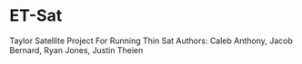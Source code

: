 # ET-Sat
Taylor Satellite Project For Running Thin Sat
Authors: 
Caleb Anthony,
Jacob Bernard, 
Ryan Jones,
Justin Theien
